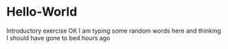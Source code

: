 # Hello-World
Introductory exercise
OK I am typing some random words here and thinking I should have gone to bed hours ago
